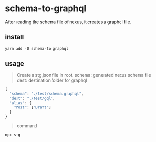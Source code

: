 # schema-to-graphql
After reading the schema file of nexus, it creates a graphql file.

## install
```js
yarn add -D schema-to-graphql
```

## usage

> Create a stg.json file in root.
> schema: generated nexus schema file
> dest: destination folder for graphql


```js
{
  "schema": "./test/schema.graphql",
  "dest": "./test/gql",
  "alias": {
    "Post": ["Draft"]
  }
}
```

> command

```js
npx stg
```